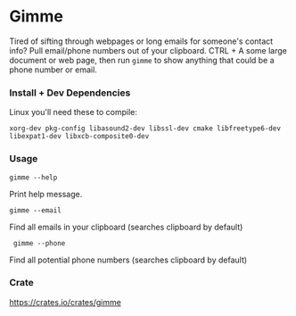 # Gimme
Tired of sifting through webpages or long emails for someone's contact info? Pull email/phone numbers out of your clipboard. CTRL + A some large document or web page, then run `gimme` to show anything that could be a phone number or email.

### Install + Dev Dependencies
Linux you'll need these to compile:

```xorg-dev pkg-config libasound2-dev libssl-dev cmake libfreetype6-dev libexpat1-dev libxcb-composite0-dev```

### Usage
`gimme --help`

Print help message.

`gimme --email`

Find all emails in your clipboard (searches clipboard by default)

` gimme --phone`

Find all potential phone numbers (searches clipboard by default) 

### Crate
https://crates.io/crates/gimme
